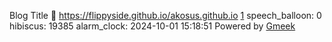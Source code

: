 Blog Title :link: https://flippyside.github.io/akosus.github.io 
[1](https://flippyside.github.io/akosus.github.io/tag.html) 
speech_balloon: 0 
hibiscus: 19385 
alarm_clock: 2024-10-01 15:18:51 
Powered by [Gmeek](https://github.com/Meekdai/Gmeek)

